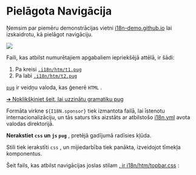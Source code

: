 # Pielāgota Navigācija

Ņemsim par piemēru demonstrācijas vietni [i18n-demo.github.io](//i18n-demo.github.io) lai izskaidrotu, kā pielāgot navigāciju.

![](https://p.3ti.site/1731036697.avif)

Faili, kas atbilst numurētajiem apgabaliem iepriekšējā attēlā, ir šādi:

1. Pa kreisi [`.i18n/htm/t1.pug`](https://github.com/i18n-site/demo.i18n.site/blob/main/.i18n/htm/t1.pug)
2. Pa labi [`.i18n/htm/t2.pug`](https://github.com/i18n-site/demo.i18n.site/blob/main/.i18n/htm/t2.pug)

[`pug`](https://pugjs.org) ir veidņu valoda, kas ģenerē `HTML` .

[➔ Noklikšķiniet šeit, lai uzzinātu gramatiku pug](https://pugjs.org)

Formāta virkne `${I18N.sponsor}` tiek izmantota failā, lai īstenotu internacionalizāciju, un tās saturs tiks aizstāts ar atbilstošo [i18n.yml](https://github.com/i18n-site/demo.i18n.site/blob/main/en/i18n.yml) avota valodas direktorijā.

**Nerakstiet `css` un `js` `pug`** , pretējā gadījumā radīsies kļūda.

Stili tiek ierakstīti `css` , un mijiedarbība tiek panākta, izveidojot tīmekļa komponentus.

Šeit fails, kas atbilst navigācijas joslas stilam [, ir i18n/htm/topbar.css](https://github.com/i18n-site/demo.i18n.site/blob/main/.i18n/htm/topbar.css) :